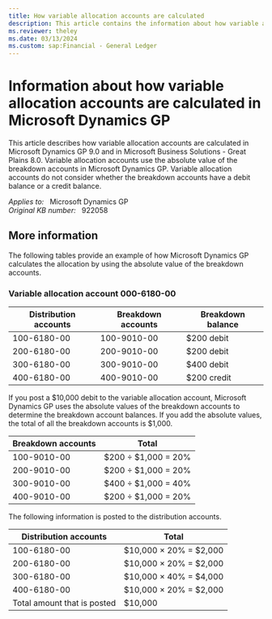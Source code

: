 ```yaml
---
title: How variable allocation accounts are calculated
description: This article contains the information about how variable allocation accounts are calculated in Microsoft Dynamics GP.
ms.reviewer: theley
ms.date: 03/13/2024
ms.custom: sap:Financial - General Ledger
---
```

# Information about how variable allocation accounts are calculated in Microsoft Dynamics GP

This article describes how variable allocation accounts are calculated in Microsoft Dynamics GP 9.0 and in Microsoft Business Solutions - Great Plains 8.0. Variable allocation accounts use the absolute value of the breakdown accounts in Microsoft Dynamics GP. Variable allocation accounts do not consider whether the breakdown accounts have a debit balance or a credit balance.

_Applies to:_ &nbsp; Microsoft Dynamics GP  
_Original KB number:_ &nbsp; 922058

## More information

The following tables provide an example of how Microsoft Dynamics GP calculates the allocation by using the absolute value of the breakdown accounts.

### Variable allocation account 000-6180-00

|Distribution accounts|Breakdown accounts|Breakdown balance|
|---|---|---|
|100-6180-00|100-9010-00|$200 debit|
|200-6180-00|200-9010-00|$200 debit|
|300-6180-00|300-9010-00|$400 debit|
|400-6180-00|400-9010-00|$200 credit|
  
If you post a $10,000 debit to the variable allocation account, Microsoft Dynamics GP uses the absolute values of the breakdown accounts to determine the breakdown account balances. If you add the absolute values, the total of all the breakdown accounts is $1,000.

|Breakdown accounts|Total|
|---|---|
|100-9010-00|$200 ÷ $1,000 = 20%|
|200-9010-00|$200 ÷ $1,000 = 20%|
|300-9010-00|$400 ÷ $1,000 = 40%|
|400-9010-00|$200 ÷ $1,000 = 20%|
  
The following information is posted to the distribution accounts.

|Distribution accounts|Total|
|---|---|
|100-6180-00|$10,000 × 20% = $2,000|
|200-6180-00|$10,000 × 20% = $2,000|
|300-6180-00|$10,000 × 40% = $4,000|
|400-6180-00|$10,000 × 20% = $2,000|
|Total amount that is posted|$10,000|

